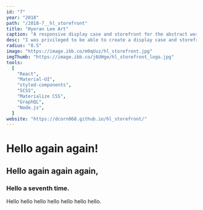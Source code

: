 ```yaml
---
id: "7"
year: "2018"
path: "/2018-7__hl_storefront"
title: "Hyeran Lee Art"
caption: "A responsive display case and storefront for the abstract works of Hyeran Lee."
desc: "I was privileged to be able to create a display case and storefront for the beautiful works of Hyeran Lee. <br/> Made with React and Material-UI, and peppered with styled-components and Materialize CSS. A work in progress -- I'm currently waiting for design feedback before the next iteration."
radius: "8.5"
image: "https://image.ibb.co/m9qUuz/hl_storefront.jpg"
imgThumb: "https://image.ibb.co/j6UHge/hl_storefront_logo.jpg"
tools:
  [
    "React",
    "Material-UI",
    "styled-components",
    "SCSS",
    "Materialize CSS",
    "GraphQL",
    "Node.js",
  ]
website: "https://dcorn068.github.io/hl_storefront/"
---
```


# Hello again again!

## Hello again again again,

### Hello a seventh time.

Hello hello hello hello hello hello hello.
